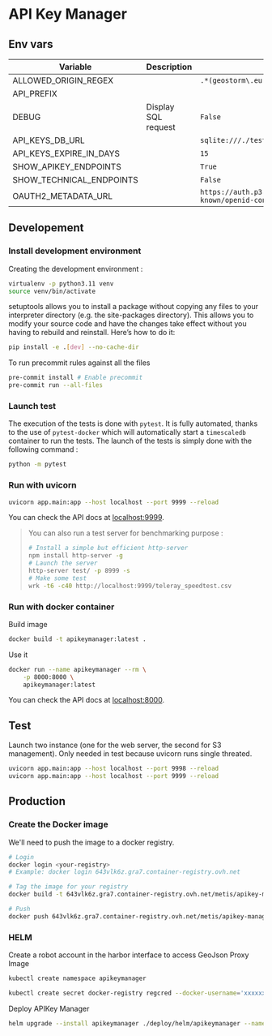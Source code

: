 # API Key Manager

## Env vars

| Variable                 | Description         | Default value                                                                 |
| ------------------------ | ------------------- | ----------------------------------------------------------------------------- |
| ALLOWED_ORIGIN_REGEX     |                     | `.*(geostorm\.eu\|csgroup\.space)`                                            |
| API_PREFIX               |                     |                                                                               |
| DEBUG                    | Display SQL request | `False`                                                                       |
| API_KEYS_DB_URL          |                     | `sqlite:///./test.db`                                                         |
| API_KEYS_EXPIRE_IN_DAYS  |                     | `15`                                                                          |
| SHOW_APIKEY_ENDPOINTS    |                     | `True`                                                                        |
| SHOW_TECHNICAL_ENDPOINTS |                     | `False`                                                                       |
| OAUTH2_METADATA_URL      |                     | `https://auth.p3.csgroup.space/realms/METIS/.well-known/openid-configuration` |

## Developement

### Install development environment

Creating the development environment :

```bash
virtualenv -p python3.11 venv
source venv/bin/activate
```

setuptools allows you to install a package without copying any files to your interpreter directory (e.g. the site-packages directory). This allows you to modify your source code and have the changes take effect without you having to rebuild and reinstall. Here’s how to do it:

```bash
pip install -e .[dev] --no-cache-dir
```

To run precommit rules against all the files

```bash
pre-commit install # Enable precommit
pre-commit run --all-files
```

### Launch test

The execution of the tests is done with `pytest`. It is fully automated, thanks to the use of `pytest-docker` which will automatically start a `timescaledb` container to run the tests.
The launch of the tests is simply done with the following command :

```bash
python -m pytest
```

### Run with uvicorn

```bash
uvicorn app.main:app --host localhost --port 9999 --reload
```

You can check the API docs at [localhost:9999](http://localhost:9999/docs/).

> You can also run a test server for benchmarking purpose :
>
> ```bash
> # Install a simple but efficient http-server
> npm install http-server -g
> # Launch the server
> http-server test/ -p 8999 -s
> # Make some test
> wrk -t6 -c40 http://localhost:9999/teleray_speedtest.csv
> ```

### Run with docker container

Build image

```bash
docker build -t apikeymanager:latest .
```

Use it

```bash
docker run --name apikeymanager --rm \
    -p 8000:8000 \
    apikeymanager:latest
```

You can check the API docs at [localhost:8000](http://localhost:8000/docs).

## Test

Launch two instance (one for the web server, the second for S3 management). Only needed in test because uvicorn runs single threated.

```bash
uvicorn app.main:app --host localhost --port 9998 --reload
uvicorn app.main:app --host localhost --port 9999 --reload
```

## Production

### Create the Docker image

We'll need to push the image to a docker registry.

```bash
# Login
docker login <your-registry>
# Example: docker login 643vlk6z.gra7.container-registry.ovh.net

# Tag the image for your registry
docker build -t 643vlk6z.gra7.container-registry.ovh.net/metis/apikey-manager:<version> .

# Push
docker push 643vlk6z.gra7.container-registry.ovh.net/metis/apikey-manager:<version>
```

### HELM

Create a robot account in the harbor interface to access GeoJson Proxy Image

```bash
kubectl create namespace apikeymanager

kubectl create secret docker-registry regcred --docker-username='xxxxxxx' --docker-password='yyyyyyyyyyy' --docker-server='643vlk6z.gra7.container-registry.ovh.net' --namespace apikeymanager
```

Deploy APIKey Manager

```bash
helm upgrade --install apikeymanager ./deploy/helm/apikeymanager --namespace apikeymanager --values deploy/helm/values.yaml
```
